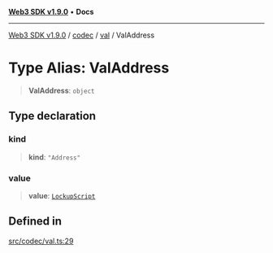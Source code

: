 [**Web3 SDK v1.9.0**](../../../../../README.md) • **Docs**

***

[Web3 SDK v1.9.0](../../../../../globals.md) / [codec](../../../README.md) / [val](../README.md) / ValAddress

# Type Alias: ValAddress

> **ValAddress**: `object`

## Type declaration

### kind

> **kind**: `"Address"`

### value

> **value**: [`LockupScript`](../../lockupScript/type-aliases/LockupScript.md)

## Defined in

[src/codec/val.ts:29](https://github.com/Mystic-Nayy/alephium-web3/blob/c1afd789a197ce5fe21f08c2965942090157c33d/packages/web3/src/codec/val.ts#L29)
